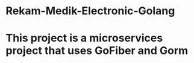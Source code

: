 # Rekam-Medik-Electronic-Golang

# This project is a microservices project that uses GoFiber and Gorm

